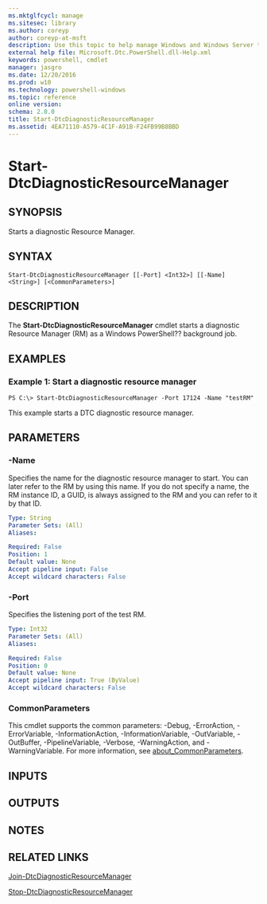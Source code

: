 ```yaml
---
ms.mktglfcycl: manage
ms.sitesec: library
ms.author: coreyp
author: coreyp-at-msft
description: Use this topic to help manage Windows and Windows Server technologies with Windows PowerShell.
external help file: Microsoft.Dtc.PowerShell.dll-Help.xml
keywords: powershell, cmdlet
manager: jasgro
ms.date: 12/20/2016
ms.prod: w10
ms.technology: powershell-windows
ms.topic: reference
online version: 
schema: 2.0.0
title: Start-DtcDiagnosticResourceManager
ms.assetid: 4EA71110-A579-4C1F-A91B-F24FB99B8BBD
---
```


# Start-DtcDiagnosticResourceManager

## SYNOPSIS
Starts a diagnostic Resource Manager.

## SYNTAX

```
Start-DtcDiagnosticResourceManager [[-Port] <Int32>] [[-Name] <String>] [<CommonParameters>]
```

## DESCRIPTION
The **Start-DtcDiagnosticResourceManager** cmdlet starts a diagnostic Resource Manager (RM) as a Windows PowerShell?? background job.

## EXAMPLES

### Example 1: Start a diagnostic resource manager
```
PS C:\> Start-DtcDiagnosticResourceManager -Port 17124 -Name "testRM"
```

This example starts a DTC diagnostic resource manager.

## PARAMETERS

### -Name
Specifies the name for the diagnostic resource manager to start.
You can later refer to the RM by using this name.
If you do not specify a name, the RM instance ID, a GUID, is always assigned to the RM and you can refer to it by that ID.

```yaml
Type: String
Parameter Sets: (All)
Aliases: 

Required: False
Position: 1
Default value: None
Accept pipeline input: False
Accept wildcard characters: False
```

### -Port
Specifies the listening port of the test RM.

```yaml
Type: Int32
Parameter Sets: (All)
Aliases: 

Required: False
Position: 0
Default value: None
Accept pipeline input: True (ByValue)
Accept wildcard characters: False
```

### CommonParameters
This cmdlet supports the common parameters: -Debug, -ErrorAction, -ErrorVariable, -InformationAction, -InformationVariable, -OutVariable, -OutBuffer, -PipelineVariable, -Verbose, -WarningAction, and -WarningVariable. For more information, see [about_CommonParameters](http://go.microsoft.com/fwlink/?LinkID=113216).

## INPUTS

## OUTPUTS

## NOTES

## RELATED LINKS

[Join-DtcDiagnosticResourceManager](./join-dtcdiagnosticresourcemanager.md)

[Stop-DtcDiagnosticResourceManager](./stop-dtcdiagnosticresourcemanager.md)


